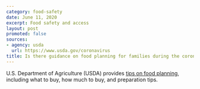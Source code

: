 ```yaml
---
category: food-safety
date: June 11, 2020
excerpt: Food safety and access
layout: post
promoted: false
sources:
- agency: usda
  url: https://www.usda.gov/coronavirus
title: Is there guidance on food planning for families during the coronavirus pandemic? 
---
```


U.S. Department of Agriculture (USDA) provides [tips on food planning](https://www.choosemyplate.gov/coronavirus), including what to buy, how much to buy, and preparation tips.